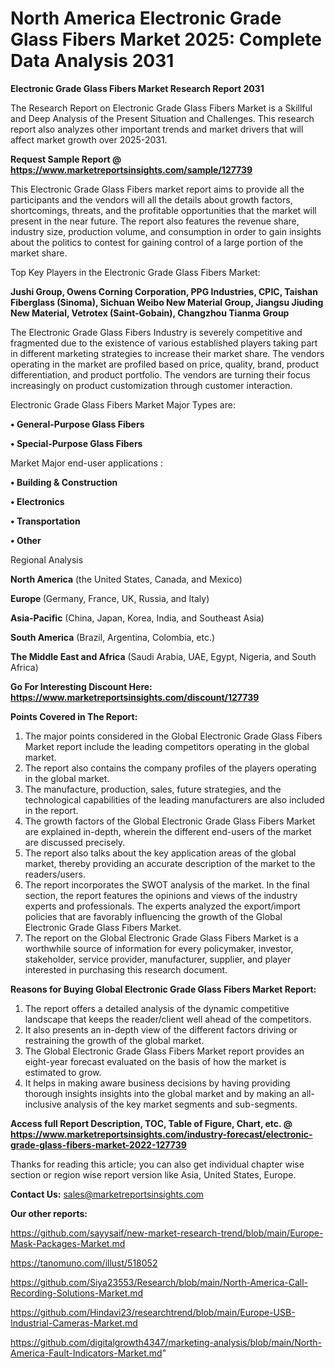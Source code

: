 # North America Electronic Grade Glass Fibers Market 2025: Complete Data Analysis 2031

<strong>Electronic Grade Glass Fibers Market Research Report 2031</strong>

The Research Report on Electronic Grade Glass Fibers Market is a Skillful and Deep Analysis of the Present Situation and Challenges. This research report also analyzes other important trends and market drivers that will affect market growth over 2025-2031.

<strong>Request Sample Report @ <a href=https://www.marketreportsinsights.com/sample/127739>https://www.marketreportsinsights.com/sample/127739</a></strong>

This Electronic Grade Glass Fibers market report aims to provide all the participants and the vendors will all the details about growth factors, shortcomings, threats, and the profitable opportunities that the market will present in the near future. The report also features the revenue share, industry size, production volume, and consumption in order to gain insights about the politics to contest for gaining control of a large portion of the market share.

Top Key Players in the Electronic Grade Glass Fibers Market:

<strong>Jushi Group, Owens Corning Corporation, PPG Industries, CPIC, Taishan Fiberglass (Sinoma), Sichuan Weibo New Material Group, Jiangsu Jiuding New Material, Vetrotex (Saint-Gobain), Changzhou Tianma Group</strong>

The Electronic Grade Glass Fibers Industry is severely competitive and fragmented due to the existence of various established players taking part in different marketing strategies to increase their market share. The vendors operating in the market are profiled based on price, quality, brand, product differentiation, and product portfolio. The vendors are turning their focus increasingly on product customization through customer interaction.

Electronic Grade Glass Fibers Market Major Types are:

<strong>• General-Purpose Glass Fibers

• Special-Purpose Glass Fibers</strong>

Market Major end-user applications :

<strong>• Building & Construction

• Electronics

• Transportation

• Other</strong>

Regional Analysis

</u><strong><b>North America</b></strong> (the United States, Canada, and Mexico)

<strong><b>Europe </b></strong>(Germany, France, UK, Russia, and Italy)

<strong><b>Asia-Pacific</b></strong> (China, Japan, Korea, India, and Southeast Asia)

<strong><b>South America</b></strong> (Brazil, Argentina, Colombia, etc.)

<strong><b>The Middle East and Africa</b></strong> (Saudi Arabia, UAE, Egypt, Nigeria, and South Africa)

<strong>Go For Interesting Discount Here: <a href=https://www.marketreportsinsights.com/discount/127739>https://www.marketreportsinsights.com/discount/127739</a></strong>

<strong>Points Covered in The Report:</strong>
<ol>
  <li>The major points considered in the Global Electronic Grade Glass Fibers Market report include the leading competitors operating in the global market.</li>
  <li>The report also contains the company profiles of the players operating in the global market.</li>
  <li>The manufacture, production, sales, future strategies, and the technological capabilities of the leading manufacturers are also included in the report.</li>
  <li>The growth factors of the Global Electronic Grade Glass Fibers Market are explained in-depth, wherein the different end-users of the market are discussed precisely.</li>
  <li>The report also talks about the key application areas of the global market, thereby providing an accurate description of the market to the readers/users.</li>
  <li>The report incorporates the SWOT analysis of the market. In the final section, the report features the opinions and views of the industry experts and professionals. The experts analyzed the export/import policies that are favorably influencing the growth of the Global Electronic Grade Glass Fibers Market.</li>
  <li>The report on the Global Electronic Grade Glass Fibers Market is a worthwhile source of information for every policymaker, investor, stakeholder, service provider, manufacturer, supplier, and player interested in purchasing this research document.</li>
</ol>
<strong>Reasons for Buying Global Electronic Grade Glass Fibers Market Report:</strong>

<ol>
  <li>The report offers a detailed analysis of the dynamic competitive landscape that keeps the reader/client well ahead of the competitors.</li>
  <li>It also presents an in-depth view of the different factors driving or restraining the growth of the global market.</li>
  <li>The Global Electronic Grade Glass Fibers Market report provides an eight-year forecast evaluated on the basis of how the market is estimated to grow.</li>
  <li>It helps in making aware business decisions by having providing thorough insights insights into the global market and by making an all-inclusive analysis of the key market segments and sub-segments.</li>
</ol>
<strong>Access full Report Description, TOC, Table of Figure, Chart, etc. @ <a href=https://www.marketreportsinsights.com/industry-forecast/electronic-grade-glass-fibers-market-2022-127739>https://www.marketreportsinsights.com/industry-forecast/electronic-grade-glass-fibers-market-2022-127739</a></strong>


Thanks for reading this article; you can also get individual chapter wise section or region wise report version like Asia, United States, Europe.

<strong>Contact Us:</strong>
sales@marketreportsinsights.com

<strong>Our other reports:</strong>

<a href=https://github.com/sayysaif/new-market-research-trend/blob/main/Europe-Mask-Packages-Market.md>https://github.com/sayysaif/new-market-research-trend/blob/main/Europe-Mask-Packages-Market.md</a>

<a href=https://tanomuno.com/illust/518052>https://tanomuno.com/illust/518052</a>

<a href=https://github.com/Siya23553/Research/blob/main/North-America-Call-Recording-Solutions-Market.md>https://github.com/Siya23553/Research/blob/main/North-America-Call-Recording-Solutions-Market.md</a>

<a href=https://github.com/Hindavi23/researchtrend/blob/main/Europe-USB-Industrial-Cameras-Market.md>https://github.com/Hindavi23/researchtrend/blob/main/Europe-USB-Industrial-Cameras-Market.md</a>

<a href=https://github.com/digitalgrowth4347/marketing-analysis/blob/main/North-America-Fault-Indicators-Market.md>https://github.com/digitalgrowth4347/marketing-analysis/blob/main/North-America-Fault-Indicators-Market.md</a>"
